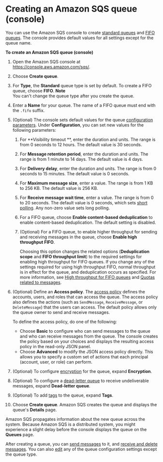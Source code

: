 # Creating an Amazon SQS queue \(console\)<a name="sqs-configure-create-queue"></a>

You can use the Amazon SQS console to create [standard queues](standard-queues.md) and [FIFO queues](FIFO-queues.md)\. The console provides default values for all settings except for the queue name\.

**To create an Amazon SQS queue \(console\)**

1. Open the Amazon SQS console at [https://console\.aws\.amazon\.com/sqs/](https://console.aws.amazon.com/sqs/)\.

1. Choose **Create queue**\.

1. For **Type**, the **Standard** queue type is set by default\. To create a FIFO queue, choose **FIFO**\.
**Note**  
You can't change the queue type after you create the queue\.

1.  Enter a **Name** for your queue\. The name of a FIFO queue must end with the `.fifo` suffix\.

1. \(Optional\) The console sets default values for the queue [configuration parameters](sqs-configure-queue-parameters.md)\. Under **Configuration**, you can set new values for the following parameters:

   1. For **Visibility timeout **, enter the duration and units\. The range is from 0 seconds to 12 hours\. The default value is 30 seconds\.

   1. For **Message retention period**, enter the duration and units\. The range is from 1 minute to 14 days\. The default value is 4 days\.

   1. For **Delivery delay**, enter the duration and units\. The range is from 0 seconds to 15 minutes\. The default value is 0 seconds\.

   1. For **Maximum message size**, enter a value\. The range is from 1 KB to 256 KB\. The default value is 256 KB\. 

   1. For **Receive message wait time**, enter a value\. The range is from 0 to 20 seconds\. The default value is 0 seconds, which sets [short polling](sqs-short-and-long-polling.md)\. Any non\-zero value sets long polling\.

   1. For a FIFO queue, choose **Enable content\-based deduplication** to enable content\-based deduplication\. The default setting is disabled\. 

   1. \(Optional\) For a FIFO queue, to enable higher throughput for sending and receiving messages in the queue, choose **Enable high throughput FIFO**\.

      Choosing this option changes the related options \(**Deduplication scope** and **FIFO throughput limit**\) to the required settings for enabling high throughput for FIFO queues\. If you change any of the settings required for using high throughput FIFO, normal throughput is in effect for the queue, and deduplication occurs as specified\. For more information, see [High throughput for FIFO queues](high-throughput-fifo.md) and [Quotas related to messages](quotas-messages.md)\.

1. \(Optional\) Define an **Access policy**\. The [access policy](sqs-creating-custom-policies-access-policy-examples.md) defines the accounts, users, and roles that can access the queue\. The access policy also defines the actions \(such as `SendMessage`, `ReceiveMessage`, or `DeleteMessage`\) that the users can access\. The default policy allows only the queue owner to send and receive messages\.

   To define the access policy, do one of the following:
   + Choose **Basic** to configure who can send messages to the queue and who can receive messages from the queue\. The console creates the policy based on your choices and displays the resulting access policy in the read\-only JSON panel\.
   + Choose **Advanced** to modify the JSON access policy directly\. This allows you to specify a custom set of actions that each principal \(account, user, or role\) can perform\.

1. \(Optional\) To configure [encryption](sqs-configure-sse-existing-queue.md) for the queue, expand **Encryption**\.

1. \(Optional\) To configure a [dead\-letter queue](sqs-configure-dead-letter-queue.md) to receive undeliverable messages, expand **Dead\-letter queue**\.

1. \(Optional\) To add [tags](sqs-configure-tag-queue.md) to the queue, expand **Tags**\.

1. Choose **Create queue**\. Amazon SQS creates the queue and displays the queue's **Details** page\.

Amazon SQS propagates information about the new queue across the system\. Because Amazon SQS is a distributed system, you might experience a slight delay before the console displays the queue on the **Queues** page\.

After creating a queue, you can [send messages](sqs-using-send-messages.md) to it, and [receive and delete messages](sqs-using-receive-delete-message.md)\. You can also [edit](sqs-configure-edit-queue.md) any of the queue configuration settings except the queue type\.